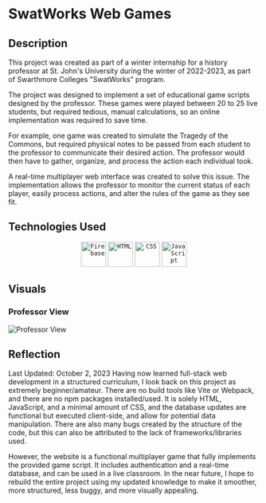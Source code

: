 # SwatWorks Web Games

## Description

This project was created as part of a winter internship for a history professor at St. John's University during the winter of 2022-2023, as part of Swarthmore Colleges "SwatWorks" program.

The project was designed to implement a set of educational game scripts designed by the professor. These games were played between 20 to 25 live students, but required tedious, manual calculations, so an online implementation was required to save time.

For example, one game was created to simulate the Tragedy of the Commons, but required physical notes to be passed from each student to the professor to communicate their desired action. The professor would then have to gather, organize, and process the action each individual took.

A real-time multiplayer web interface was created to solve this issue. The implementation allows the professor to monitor the current status of each player, easily process actions, and alter the rules of the game as they see fit.

## Technologies Used

<div align="center">
	<code><img width="50" src="https://user-images.githubusercontent.com/25181517/189716855-2c69ca7a-5149-4647-936d-780610911353.png" alt="Firebase" title="Firebase"/></code>
	<code><img width="50" src="https://user-images.githubusercontent.com/25181517/192158954-f88b5814-d510-4564-b285-dff7d6400dad.png" alt="HTML" title="HTML"/></code>
	<code><img width="50" src="https://user-images.githubusercontent.com/25181517/183898674-75a4a1b1-f960-4ea9-abcb-637170a00a75.png" alt="CSS" title="CSS"/></code>
	<code><img width="50" src="https://user-images.githubusercontent.com/25181517/117447155-6a868a00-af3d-11eb-9cfe-245df15c9f3f.png" alt="JavaScript" title="JavaScript"/></code>
</div>

## Visuals

### Professor View

![Professor View](./public/profView.gif)

## Reflection

Last Updated: October 2, 2023
Having now learned full-stack web development in a structured curriculum, I look back on this project as extremely beginner/amateur. There are no build tools like Vite or Webpack, and there are no npm packages installed/used. It is solely HTML, JavaScript, and a minimal amount of CSS, and the database updates are functional but executed client-side, and allow for potential data manipulation. There are also many bugs created by the structure of the code, but this can also be attributed to the lack of frameworks/libraries used.

However, the website is a functional multiplayer game that fully implements the provided game script. It includes authentication and a real-time database, and can be used in a live classroom. In the near future, I hope to rebuild the entire project using my updated knowledge to make it smoother, more structured, less buggy, and more visually appealing.

